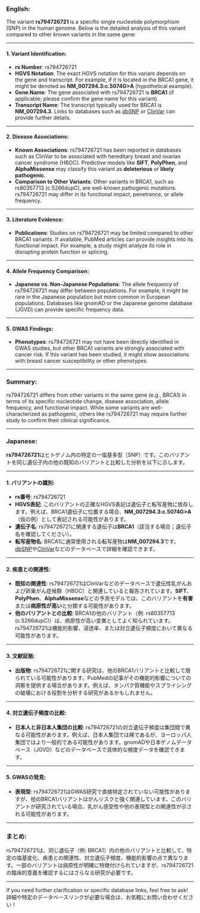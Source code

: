 ### English:
The variant **rs794726721** is a specific single nucleotide polymorphism (SNP) in the human genome. Below is the detailed analysis of this variant compared to other known variants in the same gene:

---

#### 1. **Variant Identification**:
- **rs Number**: rs794726721
- **HGVS Notation**: The exact HGVS notation for this variant depends on the gene and transcript. For example, if it is located in the BRCA1 gene, it might be denoted as **NM_007294.3:c.5074G>A** (hypothetical example).
- **Gene Name**: The gene associated with rs794726721 is **BRCA1** (if applicable; please confirm the gene name for this variant).
- **Transcript Name**: The transcript typically used for BRCA1 is **NM_007294.3**. Links to databases such as [dbSNP](https://www.ncbi.nlm.nih.gov/snp/) or [ClinVar](https://www.ncbi.nlm.nih.gov/clinvar/) can provide further details.

---

#### 2. **Disease Associations**:
- **Known Associations**: rs794726721 has been reported in databases such as ClinVar to be associated with hereditary breast and ovarian cancer syndrome (HBOC). Predictive models like **SIFT**, **PolyPhen**, and **AlphaMissense** may classify this variant as **deleterious** or **likely pathogenic**.
- **Comparison to Other Variants**: Other variants in BRCA1, such as rs80357713 (c.5266dupC), are well-known pathogenic mutations. rs794726721 may differ in its functional impact, penetrance, or allele frequency.

---

#### 3. **Literature Evidence**:
- **Publications**: Studies on rs794726721 may be limited compared to other BRCA1 variants. If available, PubMed articles can provide insights into its functional impact. For example, a study might analyze its role in disrupting protein function or splicing.

---

#### 4. **Allele Frequency Comparison**:
- **Japanese vs. Non-Japanese Populations**: The allele frequency of rs794726721 may differ between populations. For example, it might be rare in the Japanese population but more common in European populations. Databases like gnomAD or the Japanese genome database (JGVD) can provide specific frequency data.

---

#### 5. **GWAS Findings**:
- **Phenotypes**: rs794726721 may not have been directly identified in GWAS studies, but other BRCA1 variants are strongly associated with cancer risk. If this variant has been studied, it might show associations with breast cancer susceptibility or other phenotypes.

---

### Summary:
rs794726721 differs from other variants in the same gene (e.g., BRCA1) in terms of its specific nucleotide change, disease association, allele frequency, and functional impact. While some variants are well-characterized as pathogenic, others like rs794726721 may require further study to confirm their clinical significance.

---

### Japanese:
**rs794726721**はヒトゲノム内の特定の一塩基多型（SNP）です。このバリアントを同じ遺伝子内の他の既知のバリアントと比較した分析を以下に示します。

---

#### 1. **バリアントの識別**:
- **rs番号**: rs794726721
- **HGVS表記**: このバリアントの正確なHGVS表記は遺伝子と転写産物に依存します。例えば、BRCA1遺伝子に位置する場合、**NM_007294.3:c.5074G>A**（仮の例）として表記される可能性があります。
- **遺伝子名**: rs794726721に関連する遺伝子は**BRCA1**（該当する場合；遺伝子名を確認してください）。
- **転写産物名**: BRCA1に通常使用される転写産物は**NM_007294.3**です。[dbSNP](https://www.ncbi.nlm.nih.gov/snp/)や[ClinVar](https://www.ncbi.nlm.nih.gov/clinvar/)などのデータベースで詳細を確認できます。

---

#### 2. **疾患との関連性**:
- **既知の関連性**: rs794726721はClinVarなどのデータベースで遺伝性乳がんおよび卵巣がん症候群（HBOC）と関連していると報告されています。**SIFT**、**PolyPhen**、**AlphaMissense**などの予測モデルでは、このバリアントを**有害**または**病原性が高い**と分類する可能性があります。
- **他のバリアントとの比較**: BRCA1の他のバリアント（例: rs80357713 (c.5266dupC)）は、病原性が高い変異としてよく知られています。rs794726721は機能的影響、浸透率、または対立遺伝子頻度において異なる可能性があります。

---

#### 3. **文献証拠**:
- **出版物**: rs794726721に関する研究は、他のBRCA1バリアントと比較して限られている可能性があります。PubMedの記事がその機能的影響についての洞察を提供する場合があります。例えば、タンパク質機能やスプライシングの破壊における役割を分析する研究があるかもしれません。

---

#### 4. **対立遺伝子頻度の比較**:
- **日本人と非日本人集団の比較**: rs794726721の対立遺伝子頻度は集団間で異なる可能性があります。例えば、日本人集団では稀であるが、ヨーロッパ人集団ではより一般的である可能性があります。gnomADや日本ゲノムデータベース（JGVD）などのデータベースで具体的な頻度データを確認できます。

---

#### 5. **GWASの発見**:
- **表現型**: rs794726721はGWAS研究で直接特定されていない可能性がありますが、他のBRCA1バリアントはがんリスクと強く関連しています。このバリアントが研究されている場合、乳がん感受性や他の表現型との関連性が示される可能性があります。

---

### まとめ:
rs794726721は、同じ遺伝子（例: BRCA1）内の他のバリアントと比較して、特定の塩基変化、疾患との関連性、対立遺伝子頻度、機能的影響の点で異なります。一部のバリアントは病原性が明確に特徴付けられていますが、rs794726721の臨床的意義を確認するにはさらなる研究が必要です。

---

If you need further clarification or specific database links, feel free to ask!  
詳細や特定のデータベースリンクが必要な場合は、お気軽にお問い合わせください！